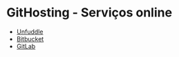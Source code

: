 # GitHosting - Serviços online

* [Unfuddle](https://unfuddle.com/)
* [Bitbucket](https://bitbucket.org/)
* [GitLab](https://about.gitlab.com/)
